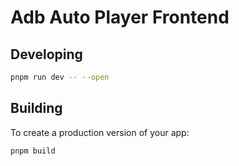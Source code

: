 # Adb Auto Player Frontend

## Developing

```bash
pnpm run dev -- --open
```

## Building

To create a production version of your app:

```bash
pnpm build
```
